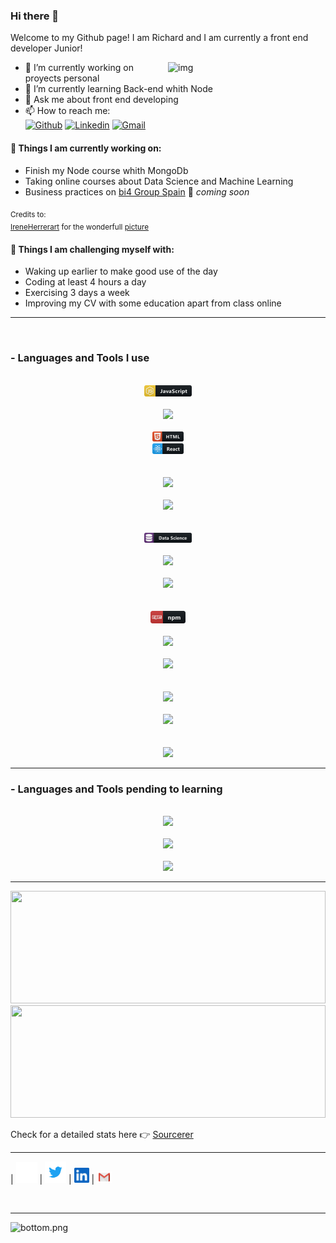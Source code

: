 <!-- ![TmAP8n236xqh75Q.png](https://i.loli.net/2020/07/13/OiwrC2KRZNPA9cJ.png) -->
### Hi there 👋
Welcome to my Github page! I am Richard and I am currently a front end developer Junior!  

<!--
**richard-allcca/richard-allcca** is a ✨ _special_ ✨ repository because its `README.md` (this file) appears on your GitHub profile.

Here are some ideas to get you started:

-->
<img align="right" alt="img" src="https://res.cloudinary.com/thouma/image/upload/v1632788548/dev-master_xqpsns.jpg" width="50%" height="auto" />


<!-- - 👯 I’m looking to collaborate on ... -->
<!-- - 🤔 I’m looking for help with  -->
- 🔭 I’m currently working on proyects personal
- 🌱 I’m currently learning Back-end whith Node
- 💬 Ask me about front end developing
- 📫 How to reach me:  
[![Github](https://img.shields.io/badge/-Github-000?style=flat&logo=Github&logoColor=white)](https://github.com/richard-allcca)
[![Linkedin](https://img.shields.io/badge/-LinkedIn-blue?style=flat&logo=Linkedin&logoColor=white)](https://www.linkedin.com/in/richard-allcca-llano/)
[![Gmail](https://img.shields.io/badge/-Hotmail-c14438?style=flat&logo=Gmail&logoColor=white)](mailto:Richard_allcca_llano@hotmail.com)

<!-- - 😄 Pronouns: ...
- ⚡ Fun fact: ... -->





#### 🌱 Things I am currently working on: 
- Finish my Node course whith MongoDb  
- Taking online courses about Data Science and Machine Learning 
- Business practices on [bi4 Group Spain](https://github.com/bi4group) 🚀 *coming soon*

<sub>Credits to: <br/>[IreneHerrerart](https://www.artstation.com/ireneherrera) for the wonderfull [picture](https://github.com/FernandoRoldan93/FernandoRoldan93/blob/master/cover_image.jpg)</sub>

#### :muscle: Things I am challenging myself with:
- Waking up earlier to make good use of the day
- Coding at least 4 hours a day
- Exercising 3 days a week
- Improving my CV with some education apart from class online



---

<br />


### - Languages and Tools I use
<!-- #### :computer: Programming languages and tools:  -->
<p align="center">

<code >
<img width="15%" src="https://raw.githubusercontent.com/8bithemant/8bithemant/master/svg/dev/languages/js.svg">
</code>
<code >
<img width="10%" src="https://www.vectorlogo.zone/logos/w3_css/w3_css-ar21.svg">
</code>
<code>
<img width="10%" src="https://raw.githubusercontent.com/8bithemant/8bithemant/master/svg/dev/languages/html.svg"></code>
<code>
<img width="10%" src="https://raw.githubusercontent.com/8bithemant/8bithemant/master/svg/dev/frameworks/react.svg">
</code>
<br />
<code>
<img width="10%" src="https://www.vectorlogo.zone/logos/sass-lang/sass-lang-ar21.svg">
</code>
<code>
<img width="10%" src="https://www.vectorlogo.zone/logos/getbootstrap/getbootstrap-ar21.svg">
</code>
<br />
<code>
<img width="15%" src="https://raw.githubusercontent.com/8bithemant/8bithemant/master/svg/dev/misc/datascience.svg">
</code>
<code>
<img width="11%" src="https://www.vectorlogo.zone/logos/mysql/mysql-ar21.svg">
</code>
<code>
<img width="10%" src="https://www.vectorlogo.zone/logos/mongodb/mongodb-ar21.svg">
</code>
<br />
<code>
<img width="11%" src="https://raw.githubusercontent.com/8bithemant/8bithemant/master/svg/dev/services/npm.svg">
</code>
<code>
<img width="12%" src="https://www.vectorlogo.zone/logos/nodejs/nodejs-ar21.svg">
</code>
<code>
<img width="11%" src="https://www.vectorlogo.zone/logos/nodemonio/nodemonio-ar21.svg">
</code>
<br/>
<code>
<img width="10%" src="https://www.vectorlogo.zone/logos/php/php-ar21.svg">
</code>
<code>
<img width="10%" src="https://www.vectorlogo.zone/logos/phpmyadmin/phpmyadmin-ar21.svg">
</code>
<br />
<code>
<img width="10%" src="https://www.vectorlogo.zone/logos/git-scm/git-scm-ar21.svg">
</code>
</p>

---

### - Languages and Tools pending to learning

<p align="center">
<code>
<img width="13%" src="https://www.vectorlogo.zone/logos/typescriptlang/typescriptlang-ar21.svg">
</code>
<code>
<img width="13%" src="https://www.vectorlogo.zone/logos/python/python-ar21.svg">
</code>
<code>
<img width="13%" src="https://www.vectorlogo.zone/logos/angular/angular-ar21.svg">
</code>
 <!-- <img src="https://raw.githubusercontent.com/8bithemant/8bithemant/master/svg/dev/languages/python.svg" alt="Twitter" style="vertical-align:top; margin:4px">
 <img src="https://raw.githubusercontent.com/8bithemant/8bithemant/master/svg/dev/languages/html.svg" alt="Twitter" style="vertical-align:top; margin:4px">
 <img src="https://raw.githubusercontent.com/8bithemant/8bithemant/master/svg/dev/languages/csharp.svg"alt="Twitter" style="vertical-align:top; margin:4px">
 <img src="https://raw.githubusercontent.com/8bithemant/8bithemant/master/svg/dev/languages/js.svg" alt="Twitter" style="vertical-align:top; margin:4px">
 <img src="https://raw.githubusercontent.com/8bithemant/8bithemant/master/svg/dev/frameworks/react.svg" alt="Twitter" style="vertical-align:top; margin:4px">
 <img src="https://raw.githubusercontent.com/8bithemant/8bithemant/master/svg/dev/frameworks/vue.svg" alt="Twitter" style="vertical-align:top; margin:4px">
 <img src="https://raw.githubusercontent.com/8bithemant/8bithemant/master/svg/dev/misc/chrome.svg" alt="Twitter" style="vertical-align:top; margin:4px">
 <img src="https://raw.githubusercontent.com/8bithemant/8bithemant/master/svg/dev/misc/cloud.svg" alt="Twitter" style="vertical-align:top; margin:4px">
 <img src="https://raw.githubusercontent.com/8bithemant/8bithemant/master/svg/dev/misc/datascience.svg" alt="Twitter" style="vertical-align:top; margin:4px">
 <img src="https://raw.githubusercontent.com/8bithemant/8bithemant/master/svg/dev/services/aws.svg" alt="Twitter" style="vertical-align:top; margin:4px">
 <img src="https://raw.githubusercontent.com/8bithemant/8bithemant/master/svg/dev/services/npm.svg" alt="Twitter" style="vertical-align:top; margin:4px">
 <img src="https://raw.githubusercontent.com/8bithemant/8bithemant/master/svg/dev/services/gcp.svg" alt="Twitter" style="vertical-align:top; margin:4px">
 <img src="https://raw.githubusercontent.com/8bithemant/8bithemant/master/svg/dev/tools/bash.svg" alt="Twitter" style="vertical-align:top; margin:4px">
 <img src="https://raw.githubusercontent.com/8bithemant/8bithemant/master/svg/dev/tools/bash.svg" alt="Twitter" style="vertical-align:top; margin:4px">
 <img src="https://raw.githubusercontent.com/8bithemant/8bithemant/master/svg/dev/tools/visualstudio_code.svg" alt="Twitter" style="vertical-align:top; margin:4px"> -->

</p>

---
<!-- <p>
estatus pequeño
	<img width="50%" align="right" src="https://github-readme-stats.vercel.app/api?username=richard-allcca&show_icons=true&hide_border=true" />
</p> -->

<!-- ![GitHub stats](https://github-readme-stats.vercel.app/api?username=richard-allcca&show_icons=true&hide_border=true) -->
<a href="https://github.com/AVS1508">
  <img height="180em" width="100%" src="https://github-readme-stats.vercel.app/api?username=richard-allcca&theme=buefy&show_icons=true" />
  <img height="180em" width="100%" src="https://github-readme-stats.vercel.app/api/top-langs/?username=richard-allcca&theme=buefy&layout=compact" />
</a>

Check for a detailed stats here :point_right: [Sourcerer](https://sourcerer.io/richard-allcca)

---

| [<img src="https://raw.githubusercontent.com/Delta456/Delta456/master/img/github.png" alt="github logo" width="34">](https://github.com/richard-allcca) | [<img src="https://raw.githubusercontent.com/Delta456/Delta456/master/img/twitter.png" alt="twitter logo" width="34">](https://twitter.com/allccallano) |  [<img src="https://github.com/Amchuz/Amchuz/blob/master/linkedin.jpeg" alt="linkedin logo" width="24">](https://www.linkedin.com/in/richard-allcca-llano/) |  [<img src="https://github.com/Amchuz/Amchuz/blob/master/gmail.jpeg" alt="gmail logo" width="24">](richard_allcca_llano@hotmail.com)

<br/>

---
![bottom.png](https://i.loli.net/2020/07/12/b3grZD6LFseGuUP.png)
